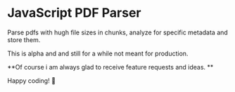 # JavaScript PDF Parser

Parse pdfs with hugh file sizes in chunks, analyze for specific metadata and store them.

This is alpha and and still for a while not meant for production. 

**Of course i am always glad to receive feature requests and ideas. **

Happy coding! :metal:
